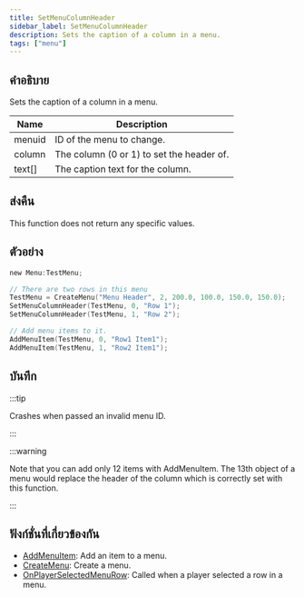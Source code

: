 ```yaml
---
title: SetMenuColumnHeader
sidebar_label: SetMenuColumnHeader
description: Sets the caption of a column in a menu.
tags: ["menu"]
---
```


## คำอธิบาย

Sets the caption of a column in a menu.

| Name   | Description                               |
| ------ | ----------------------------------------- |
| menuid | ID of the menu to change.                 |
| column | The column (0 or 1) to set the header of. |
| text[] | The caption text for the column.          |

## ส่งคืน

This function does not return any specific values.

## ตัวอย่าง

```c
new Menu:TestMenu;

// There are two rows in this menu
TestMenu = CreateMenu("Menu Header", 2, 200.0, 100.0, 150.0, 150.0);
SetMenuColumnHeader(TestMenu, 0, "Row 1");
SetMenuColumnHeader(TestMenu, 1, "Row 2");

// Add menu items to it.
AddMenuItem(TestMenu, 0, "Row1 Item1");
AddMenuItem(TestMenu, 1, "Row2 Item1");
```

## บันทึก

:::tip

Crashes when passed an invalid menu ID.

:::

:::warning

Note that you can add only 12 items with AddMenuItem. The 13th object of a menu would replace the header of the column which is correctly set with this function.

:::

## ฟังก์ชั่นที่เกี่ยวข้องกัน

- [AddMenuItem](AddMenuItem): Add an item to a menu.
- [CreateMenu](CreateMenu): Create a menu.
- [OnPlayerSelectedMenuRow](../callbacks/OnPlayerSelectedMenuRow): Called when a player selected a row in a menu.
